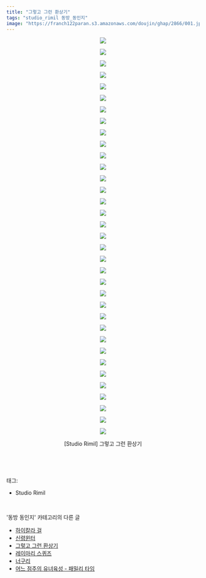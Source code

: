 ```yaml
---
title: "그렇고 그런 환상기"
tags: "studio_rimil 동방_동인지"
image: "https://franch122paran.s3.amazonaws.com/doujin/ghap/2866/001.jpg"
---
```

<div class="article">
<p style="text-align: center; clear: none; float: none;"><img src="{{ site.imgserver7 }}/ghap/2866/001.jpg"/></p>
<p style="text-align: center; clear: none; float: none;"><img src="{{ site.imgserver7 }}/ghap/2866/002.jpg"/></p>
<p style="text-align: center; clear: none; float: none;"><img src="{{ site.imgserver7 }}/ghap/2866/003.jpg"/></p>
<p style="text-align: center; clear: none; float: none;"><img src="{{ site.imgserver7 }}/ghap/2866/004.jpg"/></p>
<p style="text-align: center; clear: none; float: none;"><img src="{{ site.imgserver7 }}/ghap/2866/005.jpg"/></p>
<p style="text-align: center; clear: none; float: none;"><img src="{{ site.imgserver7 }}/ghap/2866/006.jpg"/></p>
<p style="text-align: center; clear: none; float: none;"><img src="{{ site.imgserver7 }}/ghap/2866/007.jpg"/></p>
<p style="text-align: center; clear: none; float: none;"><img src="{{ site.imgserver7 }}/ghap/2866/008.jpg"/></p>
<p style="text-align: center; clear: none; float: none;"><img src="{{ site.imgserver7 }}/ghap/2866/009.jpg"/></p>
<p style="text-align: center; clear: none; float: none;"><img src="{{ site.imgserver7 }}/ghap/2866/010.jpg"/></p>
<p style="text-align: center; clear: none; float: none;"><img src="{{ site.imgserver7 }}/ghap/2866/011.jpg"/></p>
<p style="text-align: center; clear: none; float: none;"><img src="{{ site.imgserver7 }}/ghap/2866/012.jpg"/></p>
<p style="text-align: center; clear: none; float: none;"><img src="{{ site.imgserver7 }}/ghap/2866/013.jpg"/></p>
<p style="text-align: center; clear: none; float: none;"><img src="{{ site.imgserver7 }}/ghap/2866/014.jpg"/></p>
<p style="text-align: center; clear: none; float: none;"><img src="{{ site.imgserver7 }}/ghap/2866/015.jpg"/></p>
<p style="text-align: center; clear: none; float: none;"><img src="{{ site.imgserver7 }}/ghap/2866/016.jpg"/></p>
<p style="text-align: center; clear: none; float: none;"><img src="{{ site.imgserver7 }}/ghap/2866/017.jpg"/></p>
<p style="text-align: center; clear: none; float: none;"><img src="{{ site.imgserver7 }}/ghap/2866/018.jpg"/></p>
<p style="text-align: center; clear: none; float: none;"><img src="{{ site.imgserver7 }}/ghap/2866/019.jpg"/></p>
<p style="text-align: center; clear: none; float: none;"><img src="{{ site.imgserver7 }}/ghap/2866/020.jpg"/></p>
<p style="text-align: center; clear: none; float: none;"><img src="{{ site.imgserver7 }}/ghap/2866/021.jpg"/></p>
<p style="text-align: center; clear: none; float: none;"><img src="{{ site.imgserver7 }}/ghap/2866/022.jpg"/></p>
<p style="text-align: center; clear: none; float: none;"><img src="{{ site.imgserver7 }}/ghap/2866/023.jpg"/></p>
<p style="text-align: center; clear: none; float: none;"><img src="{{ site.imgserver7 }}/ghap/2866/024.jpg"/></p>
<p style="text-align: center; clear: none; float: none;"><img src="{{ site.imgserver7 }}/ghap/2866/025.jpg"/></p>
<p style="text-align: center; clear: none; float: none;"><img src="{{ site.imgserver7 }}/ghap/2866/026.jpg"/></p>
<p style="text-align: center; clear: none; float: none;"><img src="{{ site.imgserver7 }}/ghap/2866/027.jpg"/></p>
<p style="text-align: center; clear: none; float: none;"><img src="{{ site.imgserver7 }}/ghap/2866/028.jpg"/></p>
<p style="text-align: center; clear: none; float: none;"><img src="{{ site.imgserver7 }}/ghap/2866/029.jpg"/></p>
<p style="text-align: center; clear: none; float: none;"><img src="{{ site.imgserver7 }}/ghap/2866/030.jpg"/></p>
<p style="text-align: center; clear: none; float: none;"><img src="{{ site.imgserver7 }}/ghap/2866/031.jpg"/></p>
<p style="text-align: center; clear: none; float: none;"><img src="{{ site.imgserver7 }}/ghap/2866/032.jpg"/></p>
<p style="text-align: center; clear: none; float: none;"><img src="{{ site.imgserver7 }}/ghap/2866/033.jpg"/></p>
<p style="text-align: center; clear: none; float: none;"><img src="{{ site.imgserver7 }}/ghap/2866/034.jpg"/></p>
<p style="text-align: center; clear: none; float: none;"><img src="{{ site.imgserver7 }}/ghap/2866/035.jpg"/></p>
<p style="text-align: center; clear: none; float: none;">[Studio Rimil] 그렇고 그런 환상기</p>
<p><br/></p>
</div><br/>
<div class="tagTrail">
<p>태그: </p>
<ul>
<li>Studio Rimil</li>
</ul>
</div><br/>
<div class="another">
<p>'동방 동인지' 카테고리의 다른 글</p>
<ul>
<li><a href="/ghap_2869">하이칼라 걸</a></li>
<li><a href="/ghap_2868">신령윈터</a></li>
<li><a href="/ghap_2866">그렇고 그런 환상기</a></li>
<li><a href="/ghap_2865">레이마리 스퀴즈</a></li>
<li><a href="/ghap_2864">너구리</a></li>
<li><a href="/ghap_2863">어느 점주의 유녀육성 - 패밀리 타임</a></li>
</ul>
</div><br/>
<div class="cb_module cb_fluid">
<div class="cb_wrt cb_profile">
</div><!-- commentList close -->
</div><br/>
